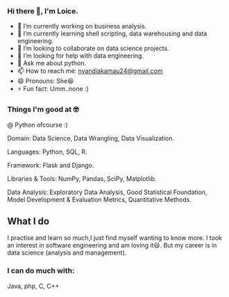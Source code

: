 ### Hi there 👋, I'm Loice.

- 🔭 I’m currently working on business analysis.
- 🌱 I’m currently learning shell scripting, data warehousing and data engineering.
- 👯 I’m looking to collaborate on data science projects.
- 🤔 I’m looking for help with data engineering.
- 💬 Ask me about python.
- 📫 How to reach me: nyandiakamau24@gmail.com
- 😄 Pronouns: She😆
- ⚡ Fun fact: Umm..none :)

### Things I'm good at 🤓
@ Python ofcourse :)

Domain: Data Science, Data Wrangling, Data Visualization.

Languages: Python, SQL, R.

Framework: Flask and Django.

Libraries & Tools: NumPy, Pandas, SciPy, Matplotlib.

Data Analysis: Exploratory Data Analysis, Good Statistical Foundation, Model Development & Evaluation Metrics, Quantitative Methods.

## What I do
I practise and learn so much,I just find myself wanting to know more. I took an interest in software engineering and am loving it😃.
But my career is in data science (analysis and management).

### I can do much with:
Java, php, C, C++
